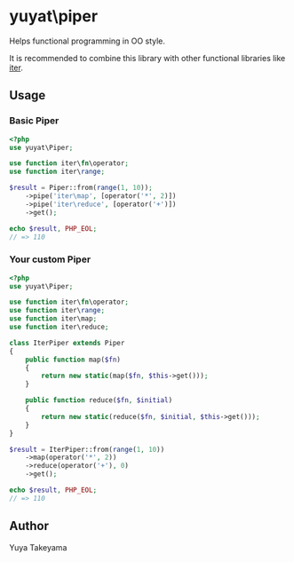 # yuyat\piper

Helps functional programming in OO style.

It is recommended to combine this library with other functional libraries like [iter](https://github.com/nikic/iter).

## Usage

### Basic Piper

```php
<?php
use yuyat\Piper;

use function iter\fn\operator;
use function iter\range;

$result = Piper::from(range(1, 10));
    ->pipe('iter\map', [operator('*', 2)])
    ->pipe('iter\reduce', [operator('+')])
    ->get();

echo $result, PHP_EOL;
// => 110
```

### Your custom Piper

```php
<?php
use yuyat\Piper;

use function iter\fn\operator;
use function iter\range;
use function iter\map;
use function iter\reduce;

class IterPiper extends Piper
{
    public function map($fn)
    {
        return new static(map($fn, $this->get()));
    }

    public function reduce($fn, $initial)
    {
        return new static(reduce($fn, $initial, $this->get()));
    }
}

$result = IterPiper::from(range(1, 10))
    ->map(operator('*', 2))
    ->reduce(operator('+'), 0)
    ->get();

echo $result, PHP_EOL;
// => 110
```

## Author

Yuya Takeyama
